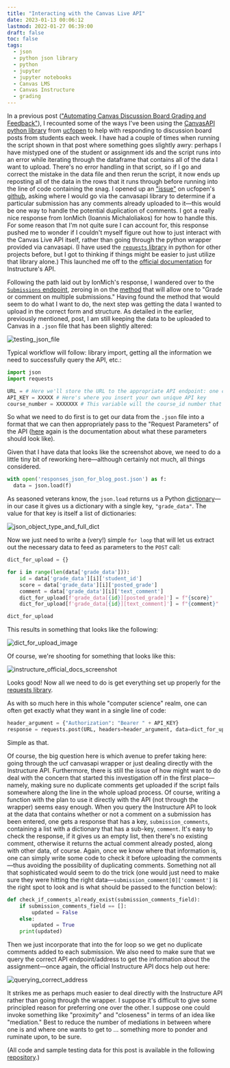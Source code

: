 ```yaml
---
title: "Interacting with the Canvas Live API"
date: 2023-01-13 00:06:12
lastmod: 2022-01-27 06:39:00
draft: false
toc: false
tags:
  - json
  - python json library
  - python
  - jupyter
  - jupyter notebooks
  - Canvas LMS
  - Canvas Instructure
  - grading
---
```


In a previous post (["Automating Canvas Discussion Board Grading and Feedback"](https://kspicer80.github.io/posts/2022-07-15-automating-canvas-grading-and-feedback_22/)), I recounted some of the ways I've been using the [CanvasAPI python library](https://canvasapi.readthedocs.io/en/stable/) from [ucfopen](https://github.com/ucfopen/canvasapi) to help with responding to discussion board posts from students each week. I have had a couple of times when running the script shown in that post where something goes slightly awry: perhaps I have mistyped one of the student or assignment ids and the script runs into an error while iterating through the dataframe that contains all of the data I want to upload. There's no error handling in that script, so if I go and correct the mistake in the data file and then rerun the script, it now ends up reposting all of the data in the rows that it runs through before running into the line of code containing the snag. I opened up an ["issue"](https://github.com/ucfopen/canvasapi/issues/581) on ucfopen's [github](https://github.com/ucfopen/canvasapi), asking where I would go via the canvasapi library to determine if a particular submission has any comments already uploaded to it—this would be one way to handle the potential duplication of comments. I got a really nice response from IonMich (Ioannis Michaloliakos) for how to handle this. For some reason that I'm not quite sure I can account for, this response pushed me to wonder if I couldn't myself figure out how to just interact with the Canvas Live API itself, rather than going through the python wrapper provided via canvasapi. (I have used the [```requests``` library](https://requests.readthedocs.io/en/latest/) in python for other projects before, but I got to thinking if things might be easier to just utilize that library alone.) This launched me off to the [official documentation](https://canvas.instructure.com/doc/api/index.html) for Instructure's API.

Following the path laid out by IonMich's response, I wandered over to the [```Submissions``` endpoint](https://canvas.instructure.com/doc/api/submissions.html#method.submissions_api.bulk_update), zeroing in on the [method](https://canvas.instructure.com/doc/api/submissions.html#method.submissions_api.bulk_update) that will allow one to "Grade or comment on multiple submissions." Having found the method that would seem to do what I want to do, the next step was getting the data I wanted to upload in the correct form and structure. As detailed in the earlier, previously mentioned, post, I am still keeping the data to be uploaded to Canvas in a ```.json``` file that has been slightly altered:

![testing_json_file](/images/imgforblogposts/post_28/test_json_datafile.png)

Typical workflow will follow: library import, getting all the information we need to successfully query the API, etc.:

``` python
import json
import requests

URL = # Here we'll store the URL to the appropriate API endpoint: one can play around with the Canvas Live API [here](https://canvas.instructure.com/doc/api/live)—although one will need to alter this to utilize the base URL to one's own Canvas system—through the web ahead of time to test out whether you've got the correct endpoint, that it's returning the data one expects, etc.)
API_KEY = XXXXX # Here's where you insert your own unique API key 
course_number = XXXXXXX # This variable will the course_id number that has the assignments one wants to upload grades to/for 
```

So what we need to do first is to get our data from the ```.json``` file into a format that we can then appropriately pass to the "Request Parameters" of the API ([here](https://canvas.instructure.com/doc/api/submissions.html#method.submissions_api.bulk_update) again is the documentation about what these parameters should look like).

Given that I have data that looks like the screenshot above, we need to do a little tiny bit of reworking here—although certainly not much, all things considered. 

``` python
with open('responses_json_for_blog_post.json') as f:
  data = json.load(f)
```

As seasoned veterans know, the ```json.load``` returns us a Python [dictionary](https://www.geeksforgeeks.org/json-load-in-python/)—in our case it gives us a dictionary with a single key, ```"grade_data"```. The value for that key is itself a list of dictionaries:

![json_object_type_and_full_dict](/images/imgforblogposts/post_28/type_from_json_load_and_full_dict_image.png)

Now we just need to write a (very!) simple ```for loop``` that will let us extract out the necessary data to feed as parameters to the ```POST``` call:

``` python
dict_for_upload = {}

for i in range(len(data['grade_data'])):
    id = data['grade_data'][i]['student_id']
    score = data['grade_data'][i]['posted_grade']
    comment = data['grade_data'][i]['text_comment']
    dict_for_upload[f'grade_data[{id}][posted_grade]'] = f"{score}"
    dict_for_upload[f'grade_data[{id}][text_comment]'] = f"{comment}"

dict_for_upload
```

This results in something that looks like the following:

![dict_for_upload_image](/images/imgforblogposts/post_28/dict_for_upload.png)

Of course, we're shooting for something that looks like this: 

![instructure_official_docs_screenshot](/images/imgforblogposts/post_28/canvas_api_docs_screenshot.png)

Looks good! Now all we need to do is get everything set up properly for the [requests library](https://requests.readthedocs.io/en/latest/user/quickstart/#passing-parameters-in-urls).

As with so much here in this whole "computer science" realm, one can often get exactly what they want in a single line of code:

``` python
header_argument = {"Authorization": "Bearer " + API_KEY}
response = requests.post(URL, headers=header_argument, data=dict_for_upload)
```

Simple as that.

Of course, the big question here is which avenue to prefer taking here: going through the ucf canvasapi wrapper or just dealing directly with the Instructure API. Furthermore, there is still the issue of how might want to do deal with the concern that started this investigation off in the first place—namely, making sure no duplicate comments get uploaded if the script fails somewhere along the line in the whole upload process. Of course, writing a function with the plan to use it directly with the API (not through the wrapper) seems easy enough. When you query the Instructure API to look at the data that contains whether or not a comment on a submission has been entered, one gets a response that has a key, ```submission_comments```, containing a list with a dictionary that has a sub-key, ```comment```. It's easy to check the response, if it gives us an empty list, then there's no existing comment, otherwise it returns the actual comment already posted, along with other data, of course. Again, once we know where that information is, one can simply write some code to check it before uploading the comments—thus avoiding the possibility of duplicating comments. Something not all that sophisticated would seem to do the trick (one would just need to make sure they were hitting the right data—```submission_comment[0]['comment']``` is the right spot to look and is what should be passed to the function below):

``` python
def check_if_comments_already_exist(submission_comments_field):
    if submission_comments_field == []:
        updated = False
    else:
        updated = True
    print(updated)
```

Then we just incorporate that into the for loop so we get no duplicate comments added to each submission. We also need to make sure that we query the correct API endpoint/address to get the information about the assignment—once again, the official Instructure API docs help out here:

![querying_correct_address](/images/imgforblogposts/post_28/get_request_that_returns_submission_comment_data.png)

It strikes me as perhaps much easier to deal directly with the Instructure API rather than going through the wrapper. I suppose it's difficult to give some principled reason for preferring one over the other. I suppose one could invoke something like "proximity" and "closeness" in terms of an idea like "mediation." Best to reduce the number of mediations in between where one is and where one wants to get to ... something more to ponder and ruminate upon, to be sure. 

(All code and sample testing data for this post is available in the following [repository](https://github.com/kspicer80/canvas_api_for_grading_and_commenting).)